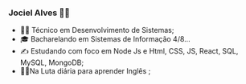 ### Jociel Alves 👨‍💻
- 👨‍🎓 Técnico em Desenvolvimento de Sistemas;
- 🎓 Bacharelando em Sistemas de Informação 4/8...
- ✍ Estudando com foco em Node Js e  Html, CSS, JS, React, SQL, MySQL, MongoDB; 
- 🤦‍♂️Na Luta diária para aprender Inglês ;

